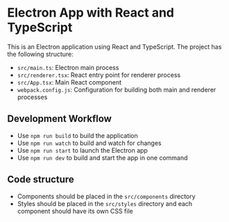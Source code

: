 <!-- Use this file to provide workspace-specific custom instructions to Copilot. For more details, visit https://code.visualstudio.com/docs/copilot/copilot-customization#_use-a-githubcopilotinstructionsmd-file -->

# Electron App with React and TypeScript

This is an Electron application using React and TypeScript. The project has the following structure:

- `src/main.ts`: Electron main process
- `src/renderer.tsx`: React entry point for renderer process
- `src/App.tsx`: Main React component
- `webpack.config.js`: Configuration for building both main and renderer processes

## Development Workflow

- Use `npm run build` to build the application
- Use `npm run watch` to build and watch for changes
- Use `npm run start` to launch the Electron app
- Use `npm run dev` to build and start the app in one command

## Code structure

- Components should be placed in the `src/components` directory
- Styles should be placed in the `src/styles` directory and each component should have its own CSS file